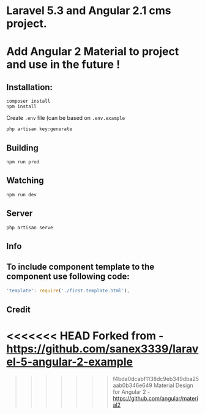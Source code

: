 # Laravel 5.3 and Angular 2.1 cms project.
# Add Angular 2 Material to project and use in the future !

## Installation:

```
composer install
npm install
```
Create `.env` file (can be based on `.env.example`
```
php artisan key:generate
```

## Building

```
npm run prod
```

## Watching

```
npm run dev
```

## Server

```
php artisan serve
```

## Info

## To include component template to the component use following code:
```ts
'template': require('./first.template.html'),
```

## Credit
<<<<<<< HEAD
Forked from - https://github.com/sanex3339/laravel-5-angular-2-example
=======
>>>>>>> f4bda0dcabf1138dc9eb349dba25aab0b346e649
Material Design for Angular 2 - https://github.com/angular/material2
